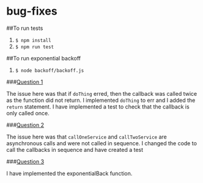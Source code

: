 # bug-fixes

##To run tests

1. `$ npm install`
2. `$ npm run test`

##To run exponential backoff

1. `$ node backoff/backoff.js`

###[Question 1](https://github.com/sedroche/bug-fixes/blob/master/questions/question1.js)

The issue here was that if `doThing` erred, then the callback was called twice as the function did not return.
I implemented `doThing` to err and I added the `return` statement.
I have implemented a test to check that the callback is only called once.

###[Question 2](https://github.com/sedroche/bug-fixes/blob/master/questions/question2.js)

The issue here was that `callOneService` and `callTwoService` are asynchronous calls and were not called in sequence.
I changed the code to call the callbacks in sequence and have created a test

###[Question 3](https://github.com/sedroche/bug-fixes/blob/master/backoff/backoff.js)

I have implemented the exponentialBack function.
